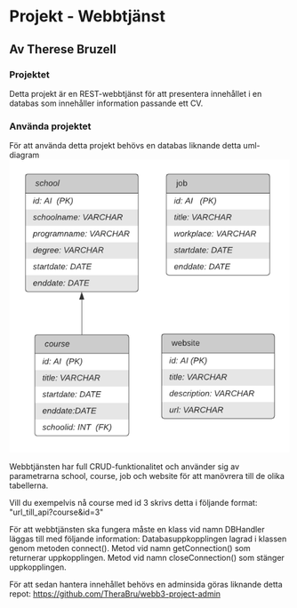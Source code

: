 # Projekt - Webbtjänst
## Av Therese Bruzell

### Projektet
Detta projekt är en REST-webbtjänst för att presentera innehållet i en databas som innehåller information passande ett CV.

### Använda projektet
För att använda detta projekt behövs en databas liknande detta uml-diagram ![alt text](images/database_UML.png "UML-diagram över databasen")

Webbtjänsten har full CRUD-funktionalitet och använder sig av parametrarna school, course, job och website för att manövrera till de olika tabellerna. 

Vill du exempelvis nå course med id 3 skrivs detta i följande format:
"url_till_api?course&id=3"

För att webbtjänsten ska fungera måste en klass vid namn DBHandler läggas till med följande information:
Databasuppkopplingen lagrad i klassen genom metoden connect().
Metod vid namn getConnection() som returnerar uppkopplingen.
Metod vid namn closeConnection() som stänger uppkopplingen. 
 
För att sedan hantera innehållet behövs en adminsida göras liknande detta repot:
https://github.com/TheraBru/webb3-project-admin



